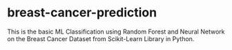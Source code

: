 # breast-cancer-prediction
This is the basic ML Classification using Random Forest and Neural Network on the Breast Cancer Dataset from Scikit-Learn Library in Python.
